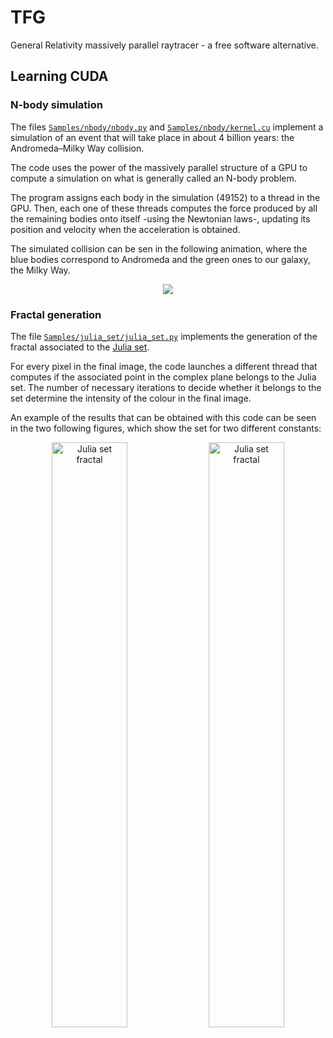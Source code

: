 # TFG
General Relativity massively parallel raytracer - a free software alternative.

## Learning CUDA
### N-body simulation
The files [`Samples/nbody/nbody.py`](https://github.com/agarciamontoro/TFG/blob/master/Samples/nbody/nbody.py) and [`Samples/nbody/kernel.cu`](https://github.com/agarciamontoro/TFG/blob/master/Samples/nbody/kernel.cu) implement a simulation of an event that will take place in about 4 billion years: the Andromeda–Milky Way collision.

The code uses the power of the massively parallel structure of a GPU to compute a simulation on what is generally called an N-body problem.

The program assigns each body in the simulation (49152) to a thread in the GPU. Then, each one of these threads computes the force produced by all the remaining bodies onto itself -using the Newtonian laws-, updating its position and velocity when the acceleration is obtained.

The simulated collision can be sen in the following animation, where the blue bodies correspond to Andromeda and the green ones to our galaxy, the Milky Way.

<p align="center">
<img src="https://cloud.githubusercontent.com/assets/3924815/13893566/c74974c8-ed5f-11e5-9536-1533721596aa.gif" />
</p>

### Fractal generation
The file [`Samples/julia_set/julia_set.py`](https://github.com/agarciamontoro/TFG/blob/master/Samples/julia_set/julia_set.py) implements the generation of the fractal associated to the [Julia set](https://en.wikipedia.org/wiki/Julia_set).

For every pixel in the final image, the code launches a different thread that computes if the associated point in the complex plane belongs to the Julia set. The number of necessary iterations to decide whether it belongs to the set determine the intensity of the colour in the final image.

An example of the results that can be obtained with this code can be seen in the two following figures, which show the set for two different constants:

<p align="center">
<img src="https://cloud.githubusercontent.com/assets/3924815/11050110/6e21aad2-8743-11e5-8414-6eb5bd86e881.png" width="49%" alt="Julia set fractal"/> <img src="https://cloud.githubusercontent.com/assets/3924815/11050389/bacaeeb4-8745-11e5-8fa5-f45278f62731.png" width="49%" alt="Julia set fractal"/>
</p>

